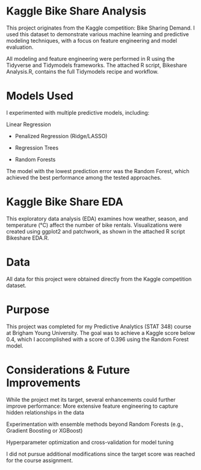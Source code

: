 # Kaggle Bike Share Analysis

This project originates from the Kaggle competition: Bike Sharing Demand.
I used this dataset to demonstrate various machine learning and predictive modeling techniques, with a focus on feature engineering and model evaluation.

All modeling and feature engineering were performed in R using the Tidyverse and Tidymodels frameworks.
The attached R script, Bikeshare Analysis.R, contains the full Tidymodels recipe and workflow.

# Models Used

I experimented with multiple predictive models, including:

Linear Regression

- Penalized Regression (Ridge/LASSO)

- Regression Trees

- Random Forests

The model with the lowest prediction error was the Random Forest, which achieved the best performance among the tested approaches.

# Kaggle Bike Share EDA

This exploratory data analysis (EDA) examines how weather, season, and temperature (°C) affect the number of bike rentals.
Visualizations were created using ggplot2 and patchwork, as shown in the attached R script Bikeshare EDA.R.

# Data

All data for this project were obtained directly from the Kaggle competition dataset.

# Purpose

This project was completed for my Predictive Analytics (STAT 348) course at Brigham Young University.
The goal was to achieve a Kaggle score below 0.4, which I accomplished with a score of 0.396 using the Random Forest model.

# Considerations & Future Improvements

While the project met its target, several enhancements could further improve performance:
More extensive feature engineering to capture hidden relationships in the data

Experimentation with ensemble methods beyond Random Forests (e.g., Gradient Boosting or XGBoost)

Hyperparameter optimization and cross-validation for model tuning

I did not pursue additional modifications since the target score was reached for the course assignment.
